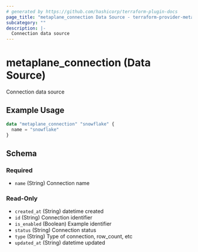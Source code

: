 ```yaml
---
# generated by https://github.com/hashicorp/terraform-plugin-docs
page_title: "metaplane_connection Data Source - terraform-provider-metaplane"
subcategory: ""
description: |-
  Connection data source
---
```


# metaplane_connection (Data Source)

Connection data source

## Example Usage

```terraform
data "metaplane_connection" "snowflake" {
  name = "snowflake"
}
```

<!-- schema generated by tfplugindocs -->
## Schema

### Required

- `name` (String) Connection name

### Read-Only

- `created_at` (String) datetime created
- `id` (String) Connection identifier
- `is_enabled` (Boolean) Example identifier
- `status` (String) Connection status
- `type` (String) Type of connection, row_count, etc
- `updated_at` (String) datetime updated


